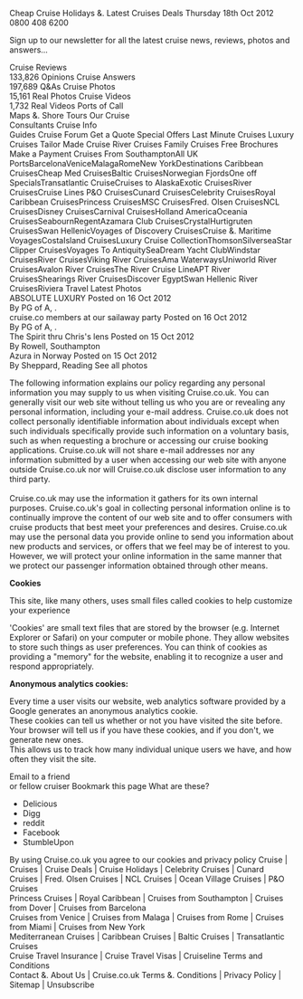 Cheap Cruise Holidays &. Latest Cruises Deals Thursday 18th Oct 2012 0800 408 6200

Sign up to our newsletter for all the latest cruise news, reviews, photos and answers...

Cruise Reviews  
133,826 Opinions Cruise Answers  
197,689 Q&As Cruise Photos  
15,161 Real Photos Cruise Videos  
1,732 Real Videos Ports of Call  
Maps &. Shore Tours Our Cruise  
Consultants Cruise Info  
Guides Cruise Forum Get a Quote Special Offers Last Minute Cruises Luxury Cruises Tailor Made Cruise River Cruises Family Cruises Free Brochures Make a Payment Cruises From SouthamptonAll UK PortsBarcelonaVeniceMalagaRomeNew YorkDestinations Caribbean CruisesCheap Med CruisesBaltic CruisesNorwegian FjordsOne off SpecialsTransatlantic CruiseCruises to AlaskaExotic CruisesRiver CruisesCruise Lines P&O CruisesCunard CruisesCelebrity CruisesRoyal Caribbean CruisesPrincess CruisesMSC CruisesFred. Olsen CruisesNCL CruisesDisney CruisesCarnival CruisesHolland AmericaOceania CruisesSeabournRegentAzamara Club CruisesCrystalHurtigruten CruisesSwan HellenicVoyages of Discovery CruisesCruise &. Maritime VoyagesCostaIsland CruisesLuxury Cruise CollectionThomsonSilverseaStar Clipper CruisesVoyages To AntiquitySeaDream Yacht ClubWindstar CruisesRiver CruisesViking River CruisesAma WaterwaysUniworld River CruisesAvalon River CruisesThe River Cruise LineAPT River CruisesShearings River CruisesDiscover EgyptSwan Hellenic River CruisesRiviera Travel Latest Photos  
ABSOLUTE LUXURY Posted on 16 Oct 2012  
By PG of A, .  
cruise.co members at our sailaway party Posted on 16 Oct 2012  
By PG of A, .  
The Spirit thru Chris's lens Posted on 15 Oct 2012  
By Rowell, Southampton  
Azura in Norway Posted on 15 Oct 2012  
By Sheppard, Reading See all photos

  
The following information explains our policy regarding any personal information you may supply to us when visiting Cruise.co.uk. You can generally visit our web site without telling us who you are or revealing any personal information, including your e-mail address. Cruise.co.uk does not collect personally identifiable information about individuals except when such individuals specifically provide such information on a voluntary basis, such as when requesting a brochure or accessing our cruise booking applications. Cruise.co.uk will not share e-mail addresses nor any information submitted by a user when accessing our web site with anyone outside Cruise.co.uk nor will Cruise.co.uk disclose user information to any third party.     
     
Cruise.co.uk may use the information it gathers for its own internal purposes. Cruise.co.uk's goal in collecting personal information online is to continually improve the content of our web site and to offer consumers with cruise products that best meet your preferences and desires. Cruise.co.uk may use the personal data you provide online to send you information about new products and services, or offers that we feel may be of interest to you. However, we will protect your online information in the same manner that we protect our passenger information obtained through other means.

**Cookies**

This site, like many others, uses small files called cookies to help customize your experience

'Cookies' are small text files that are stored by the browser (e.g. Internet Explorer or Safari) on your computer or mobile phone. They allow websites to store such things as user preferences. You can think of cookies as providing a "memory" for the website, enabling it to recognize a user and respond appropriately.

**Anonymous analytics cookies:**

Every time a user visits our website, web analytics software provided by a Google generates an anonymous analytics cookie.  
These cookies can tell us whether or not you have visited the site before.  
Your browser will tell us if you have these cookies, and if you don't, we generate new ones.  
This allows us to track how many individual unique users we have, and how often they visit the site.

Email to a friend  
or fellow cruiser Bookmark this page What are these?

*   Delicious
*   Digg
*   reddit
*   Facebook
*   StumbleUpon

By using Cruise.co.uk you agree to our cookies and privacy policy Cruise | Cruises | Cruise Deals | Cruise Holidays | Celebrity Cruises | Cunard Cruises | Fred. Olsen Cruises | NCL Cruises | Ocean Village Cruises | P&O Cruises  
Princess Cruises | Royal Caribbean | Cruises from Southampton | Cruises from Dover | Cruises from Barcelona  
Cruises from Venice | Cruises from Malaga | Cruises from Rome | Cruises from Miami | Cruises from New York  
Mediterranean Cruises | Caribbean Cruises | Baltic Cruises | Transatlantic Cruises  
Cruise Travel Insurance | Cruise Travel Visas | Cruiseline Terms and Conditions  
Contact &. About Us | Cruise.co.uk Terms &. Conditions | Privacy Policy | Sitemap | Unsubscribe